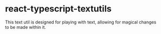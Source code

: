 # react-typescript-textutils
This text util is designed for playing with text, allowing for magical changes to be made within it.

